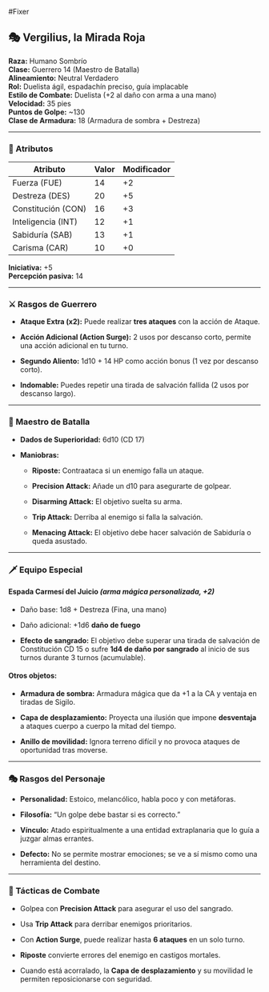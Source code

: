 
#Fixer 



## **🎭 Vergilius, la Mirada Roja**

**Raza:** Humano Sombrío  
 **Clase:** Guerrero 14 (Maestro de Batalla)  
 **Alineamiento:** Neutral Verdadero  
 **Rol:** Duelista ágil, espadachín preciso, guía implacable  
 **Estilo de Combate:** Duelista (+2 al daño con arma a una mano)  
 **Velocidad:** 35 pies  
 **Puntos de Golpe:** \~130  
 **Clase de Armadura:** 18 (Armadura de sombra \+ Destreza)

---

### **🧠 Atributos**

| Atributo | Valor | Modificador |
| ----- | ----- | ----- |
| Fuerza (FUE) | 14 | \+2 |
| Destreza (DES) | 20 | \+5 |
| Constitución (CON) | 16 | \+3 |
| Inteligencia (INT) | 12 | \+1 |
| Sabiduría (SAB) | 13 | \+1 |
| Carisma (CAR) | 10 | \+0 |

**Iniciativa:** \+5  
 **Percepción pasiva:** 14

---

### **⚔️ Rasgos de Guerrero**

* **Ataque Extra (x2):** Puede realizar **tres ataques** con la acción de Ataque.

* **Acción Adicional (Action Surge):** 2 usos por descanso corto, permite una acción adicional en tu turno.

* **Segundo Aliento:** 1d10 \+ 14 HP como acción bonus (1 vez por descanso corto).

* **Indomable:** Puedes repetir una tirada de salvación fallida (2 usos por descanso largo).

---

### **🧩 Maestro de Batalla**

* **Dados de Superioridad:** 6d10 (CD 17\)

* **Maniobras:**

  * **Riposte:** Contraataca si un enemigo falla un ataque.

  * **Precision Attack:** Añade un d10 para asegurarte de golpear.

  * **Disarming Attack:** El objetivo suelta su arma.

  * **Trip Attack:** Derriba al enemigo si falla la salvación.

  * **Menacing Attack:** El objetivo debe hacer salvación de Sabiduría o queda asustado.

---

### **🗡️ Equipo Especial**

#### **Espada Carmesí del Juicio *(arma mágica personalizada, \+2)***

* Daño base: 1d8 \+ Destreza (Fina, una mano)

* Daño adicional: \+1d6 **daño de fuego**

* **Efecto de sangrado:** El objetivo debe superar una tirada de salvación de Constitución CD 15 o sufre **1d4 de daño por sangrado** al inicio de sus turnos durante 3 turnos (acumulable).

#### **Otros objetos:**

* **Armadura de sombra:** Armadura mágica que da \+1 a la CA y ventaja en tiradas de Sigilo.

* **Capa de desplazamiento:** Proyecta una ilusión que impone **desventaja** a ataques cuerpo a cuerpo la mitad del tiempo.

* **Anillo de movilidad:** Ignora terreno difícil y no provoca ataques de oportunidad tras moverse.

---

### **🎭 Rasgos del Personaje**

* **Personalidad:** Estoico, melancólico, habla poco y con metáforas.

* **Filosofía:** “Un golpe debe bastar si es correcto.”

* **Vínculo:** Atado espiritualmente a una entidad extraplanaria que lo guía a juzgar almas errantes.

* **Defecto:** No se permite mostrar emociones; se ve a sí mismo como una herramienta del destino.

---

### **🧠 Tácticas de Combate**

* Golpea con **Precision Attack** para asegurar el uso del sangrado.

* Usa **Trip Attack** para derribar enemigos prioritarios.

* Con **Action Surge**, puede realizar hasta **6 ataques** en un solo turno.

* **Riposte** convierte errores del enemigo en castigos mortales.

* Cuando está acorralado, la **Capa de desplazamiento** y su movilidad le permiten reposicionarse con seguridad.

